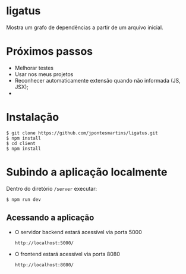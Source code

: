 ligatus
===

Mostra um grafo de dependências a partir de um arquivo inicial. 

# Próximos passos
- Melhorar testes
- Usar nos meus projetos
- Reconhecer automaticamente extensão quando não informada (JS, JSX);
- 

# Instalação

```
$ git clone https://github.com/jpontesmartins/ligatus.git
$ npm install
$ cd client
$ npm install
```

# Subindo a aplicação localmente

Dentro do diretório ``` /server ``` executar:
```
$ npm run dev
```

## Acessando a aplicação
- O servidor backend estará acessível via porta 5000
    ```
    http://localhost:5000/
    ```

- O frontend estará acessível via porta 8080
    ```
    http://localhost:8080/
    ```






